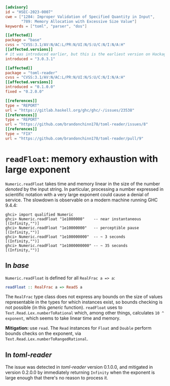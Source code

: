 ```toml
[advisory]
id = "HSEC-2023-0007"
cwe = ["1284: Improper Validation of Specified Quantity in Input",
       "789: Memory Allocation with Excessive Size Value"]
keywords = ["toml", "parser", "dos"]

[[affected]]
package = "base"
cvss = "CVSS:3.1/AV:N/AC:L/PR:N/UI:N/S:U/C:N/I:N/A:H"
[[affected.versions]]
# it was introduced earlier, but this is the earliest version on Hackage
introduced = "3.0.3.1"

[[affected]]
package = "toml-reader"
cvss = "CVSS:3.1/AV:N/AC:L/PR:N/UI:N/S:U/C:N/I:N/A:H"
[[affected.versions]]
introduced = "0.1.0.0"
fixed = "0.2.0.0"

[[references]]
type = "REPORT"
url = "https://gitlab.haskell.org/ghc/ghc/-/issues/23538"
[[references]]
type = "REPORT"
url = "https://github.com/brandonchinn178/toml-reader/issues/8"
[[references]]
type = "FIX"
url = "https://github.com/brandonchinn178/toml-reader/pull/9"

```

# `readFloat`: memory exhaustion with large exponent

`Numeric.readFloat` takes time and memory linear in the size of the
number _denoted_ by the input string.  In particular, processing a
number expressed in scientific notation with a very large exponent
could cause a denial of service.  The slowdown is observable on a
modern machine running GHC 9.4.4:

```
ghci> import qualified Numeric
ghci> Numeric.readFloat "1e1000000"    -- near instantaneous
[(Infinity,"")]
ghci> Numeric.readFloat "1e10000000"   -- perceptible pause
[(Infinity,"")]
ghci> Numeric.readFloat "1e100000000"  -- ~ 3 seconds
[(Infinity,"")]
ghci> Numeric.readFloat "1e1000000000" -- ~ 35 seconds
[(Infinity,"")]
```

## In *base*

`Numeric.readFloat` is defined for all `RealFrac a => a`:

```haskell
readFloat :: RealFrac a => ReadS a
```

The `RealFrac` type class does not express any bounds on the size of
values representable in the types for which instances exist, so
bounds checking is not possible (in this *generic* function).
`readFloat` uses to `Text.Read.Lex.numberToRational` which, among
other things, calculates `10 ^ exponent`, which seems to take linear
time and memory.

**Mitigation:** use `read`.  The `Read` instances for `Float` and
`Double` perform bounds checks on the exponent, via
`Text.Read.Lex.numberToRangedRational`.


## In *toml-reader*

The issue was detected in *toml-reader* version 0.1.0.0, and
mitigated in version 0.2.0.0 by immediately returning `Infinity`
when the exponent is large enough that there's no reason to process
it.
